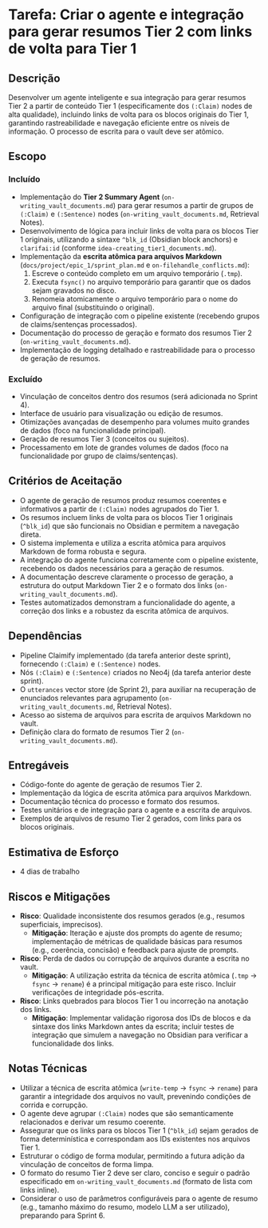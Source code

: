 # Tarefa: Criar o agente e integração para gerar resumos Tier 2 com links de volta para Tier 1

## Descrição
Desenvolver um agente inteligente e sua integração para gerar resumos Tier 2 a partir de conteúdo Tier 1 (especificamente dos `(:Claim)` nodes de alta qualidade), incluindo links de volta para os blocos originais do Tier 1, garantindo rastreabilidade e navegação eficiente entre os níveis de informação. O processo de escrita para o vault deve ser atômico.

## Escopo

### Incluído
- Implementação do **Tier 2 Summary Agent** (`on-writing_vault_documents.md`) para gerar resumos a partir de grupos de `(:Claim)` e `(:Sentence)` nodes (`on-writing_vault_documents.md`, Retrieval Notes).
- Desenvolvimento de lógica para incluir links de volta para os blocos Tier 1 originais, utilizando a sintaxe `^blk_id` (Obsidian block anchors) e `clarifai:id` (conforme `idea-creating_tier1_documents.md`).
- Implementação da **escrita atômica para arquivos Markdown** (`docs/project/epic_1/sprint_plan.md` e `on-filehandle_conflicts.md`):
    1. Escreve o conteúdo completo em um arquivo temporário (`.tmp`).
    2. Executa `fsync()` no arquivo temporário para garantir que os dados sejam gravados no disco.
    3. Renomeia atomicamente o arquivo temporário para o nome do arquivo final (substituindo o original).
- Configuração de integração com o pipeline existente (recebendo grupos de claims/sentenças processados).
- Documentação do processo de geração e formato dos resumos Tier 2 (`on-writing_vault_documents.md`).
- Implementação de logging detalhado e rastreabilidade para o processo de geração de resumos.

### Excluído
- Vinculação de conceitos dentro dos resumos (será adicionada no Sprint 4).
- Interface de usuário para visualização ou edição de resumos.
- Otimizações avançadas de desempenho para volumes muito grandes de dados (foco na funcionalidade principal).
- Geração de resumos Tier 3 (conceitos ou sujeitos).
- Processamento em lote de grandes volumes de dados (foco na funcionalidade por grupo de claims/sentenças).

## Critérios de Aceitação
- O agente de geração de resumos produz resumos coerentes e informativos a partir de `(:Claim)` nodes agrupados do Tier 1.
- Os resumos incluem links de volta para os blocos Tier 1 originais (`^blk_id`) que são funcionais no Obsidian e permitem a navegação direta.
- O sistema implementa e utiliza a escrita atômica para arquivos Markdown de forma robusta e segura.
- A integração do agente funciona corretamente com o pipeline existente, recebendo os dados necessários para a geração de resumos.
- A documentação descreve claramente o processo de geração, a estrutura do output Markdown Tier 2 e o formato dos links (`on-writing_vault_documents.md`).
- Testes automatizados demonstram a funcionalidade do agente, a correção dos links e a robustez da escrita atômica de arquivos.

## Dependências
- Pipeline Claimify implementado (da tarefa anterior deste sprint), fornecendo `(:Claim)` e `(:Sentence)` nodes.
- Nós `(:Claim)` e `(:Sentence)` criados no Neo4j (da tarefa anterior deste sprint).
- O `utterances` vector store (de Sprint 2), para auxiliar na recuperação de enunciados relevantes para agrupamento (`on-writing_vault_documents.md`, Retrieval Notes).
- Acesso ao sistema de arquivos para escrita de arquivos Markdown no vault.
- Definição clara do formato de resumos Tier 2 (`on-writing_vault_documents.md`).

## Entregáveis
- Código-fonte do agente de geração de resumos Tier 2.
- Implementação da lógica de escrita atômica para arquivos Markdown.
- Documentação técnica do processo e formato dos resumos.
- Testes unitários e de integração para o agente e a escrita de arquivos.
- Exemplos de arquivos de resumo Tier 2 gerados, com links para os blocos originais.

## Estimativa de Esforço
- 4 dias de trabalho

## Riscos e Mitigações
- **Risco**: Qualidade inconsistente dos resumos gerados (e.g., resumos superficiais, imprecisos).
  - **Mitigação**: Iteração e ajuste dos prompts do agente de resumo; implementação de métricas de qualidade básicas para resumos (e.g., coerência, concisão) e feedback para ajuste de prompts.
- **Risco**: Perda de dados ou corrupção de arquivos durante a escrita no vault.
  - **Mitigação**: A utilização estrita da técnica de escrita atômica (`.tmp` -> `fsync` -> `rename`) é a principal mitigação para este risco. Incluir verificações de integridade pós-escrita.
- **Risco**: Links quebrados para blocos Tier 1 ou incorreção na anotação dos links.
  - **Mitigação**: Implementar validação rigorosa dos IDs de blocos e da sintaxe dos links Markdown antes da escrita; incluir testes de integração que simulem a navegação no Obsidian para verificar a funcionalidade dos links.

## Notas Técnicas
- Utilizar a técnica de escrita atômica (`write-temp` → `fsync` → `rename`) para garantir a integridade dos arquivos no vault, prevenindo condições de corrida e corrupção.
- O agente deve agrupar `(:Claim)` nodes que são semanticamente relacionados e derivar um resumo coerente.
- Assegurar que os links para os blocos Tier 1 (`^blk_id`) sejam gerados de forma determinística e correspondam aos IDs existentes nos arquivos Tier 1.
- Estruturar o código de forma modular, permitindo a futura adição da vinculação de conceitos de forma limpa.
- O formato do resumo Tier 2 deve ser claro, conciso e seguir o padrão especificado em `on-writing_vault_documents.md` (formato de lista com links inline).
- Considerar o uso de parâmetros configuráveis para o agente de resumo (e.g., tamanho máximo do resumo, modelo LLM a ser utilizado), preparando para Sprint 6.
